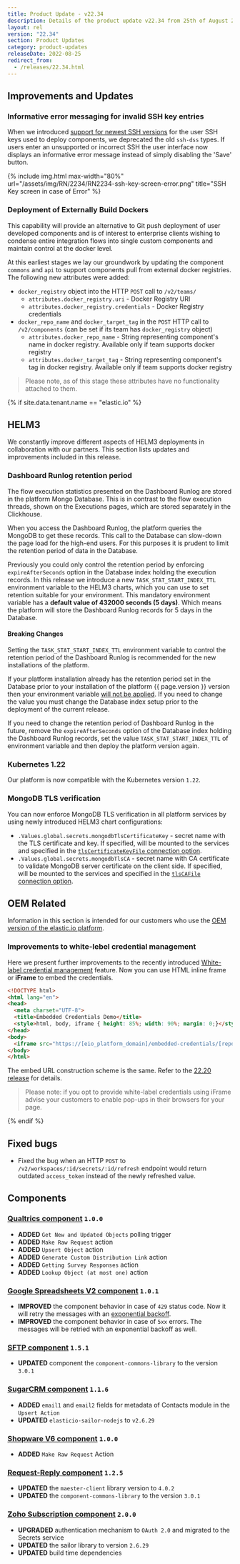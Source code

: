 ```yaml
---
title: Product Update - v22.34
description: Details of the product update v22.34 from 25th of August 2022.
layout: rel
version: "22.34"
section: Product Updates
category: product-updates
releaseDate: 2022-08-25
redirect_from:
  - /releases/22.34.html
---
```


## Improvements and Updates

### Informative error messaging for invalid SSH key entries

When we introduced [support for newest SSH versions](/releases/22/14#ssh-keys-and-ssh-88)
for the user SSH keys used to deploy components, we deprecated the old `ssh-dss`
types. If users enter an unsupported or incorrect SSH the user interface now
displays an informative error message instead of simply disabling the 'Save' button.

{% include img.html max-width="80%" url="/assets/img/RN/2234/RN2234-ssh-key-screen-error.png" title="SSH Key screen in case of Error" %}

### Deployment of Externally Build Dockers

This capability will provide an alternative to Git push deployment of user developed
components and is of interest to enterprise clients wishing to condense entire
integration flows into single custom components and maintain control at the docker level.

At this earliest stages we lay our groundwork by updating the component
`commons` and `api` to support components pull from external docker registries.
The following new attributes were added:

*   `docker_registry` object into the HTTP `POST` call to `/v2/teams/`
    *   `attributes.docker_registry.uri` - Docker Registry URI
    *   `attributes.docker_registry.credentials` - Docker Registry credentials
*   `docker_repo_name` and `docker_target_tag` in the `POST` HTTP call to `/v2/components` (can be set if its team has `docker_registry` object)
    *   `attributes.docker_repo_name` - String representing component's name in docker registry. Available only if team supports docker registry
    *   `attributes.docker_target_tag` - String representing component's tag in docker registry. Available only if team supports docker registry

> Please note, as of this stage these attributes have no functionality attached to them.

{% if site.data.tenant.name == "elastic.io" %}

## HELM3

We constantly improve different aspects of HELM3 deployments in collaboration
with our partners. This section lists updates and improvements included in this release.

### Dashboard Runlog retention period

The flow execution statistics presented on the Dashboard Runlog are stored
in the platform Mongo Database. This is in contrast to the flow execution threads, shown
on the Executions pages, which are stored separately in the Clickhouse.

When you access the Dashboard Runlog, the platform queries the MongoDB to get these
records. This call to the Database can slow-down the page load for the high-end users.
For this purposes it is prudent to limit the retention period of data in the Database.

Previously you could only control the retention period by enforcing `expireAfterSeconds`
option in the Database index holding the execution records. In this release we
introduce a new `TASK_STAT_START_INDEX_TTL` environment variable to the HELM3 charts,
which you can use to set retention suitable for your environment. This mandatory
environment variable has a **default value of 432000 seconds (5 days)**. Which
means the platform will store the Dashboard Runlog records for 5 days in the Database.

#### Breaking Changes

Setting the `TASK_STAT_START_INDEX_TTL` environment variable to control the retention
period of the Dashboard Runlog is recommended for the new installations of the platform.

If your platform installation already has the retention period set in the Database
prior to your installation of the platform {{ page.version }} version then your
environment variable [will not be applied](https://www.mongodb.com/docs/v4.2/reference/command/createIndexes/#index-options). If you need to change the value you must
change the Database index setup prior to the deployment of the current release.

If you need to change the retention period of Dashboard Runlog in the future, remove
the `expireAfterSeconds` option of the Database index holding the Dashboard Runlog records,
set the value `TASK_STAT_START_INDEX_TTL` of environment variable and then deploy
the platform version again.

### Kubernetes 1.22

Our platform is now compatible with the Kubernetes version `1.22`.

### MongoDB TLS verification

You can now enforce MongoDB TLS verification in all platform services by using
newly introduced HELM3 chart configurations:

*   `.Values.global.secrets.mongodbTlsCertificateKey` - secret name with the TLS certificate and key. If specified, will be mounted to the services and specified in the [`tlsCertificateKeyFile` connection option](https://mongodb.github.io/node-mongodb-native/3.6/api/global.html#MongoClientOptions).
*   `.Values.global.secrets.mongodbTlsCA` - secret name with CA certificate to validate MongoDB server certificate on the client side. If specified, will be mounted to the services and specified in the [`tlsCAFile` connection option](https://mongodb.github.io/node-mongodb-native/3.6/api/global.html#MongoClientOptions).

## OEM Related

Information in this section is intended for our customers who use the
[OEM version of the elastic.io platform](https://www.elastic.io/saas-embedded-integration/).

### Improvements to white-lebel credential management

Here we present further improvements to the recently introduced
[White-label credential management](/releases/22/20/#white-labeled-credential-management) feature.
Now you can use HTML inline frame or **iFrame** to embed the credentials.

```html
<!DOCTYPE html>
<html lang="en">
<head>
  <meta charset="UTF-8">
  <title>Embedded Credentials Demo</title>
  <style>html, body, iframe { height: 85%; width: 90%; margin: 0;}</style>
</head>
<body>
  <iframe src="https://[eio_platform_domain]/embedded-credentials/[repoId]?workspaceId=[workspaceId]&ssoProviderType=[ssoProviderType]&ssoProviderId=[ssoProviderId]" />
</body>
</html>
```

The embed URL construction scheme is the same. Refer to the
[22.20 release](/releases/22/20#how-to-generate-unique-url) for details.

> Please note: if you opt to provide white-label credentials using iFrame advise
> your customers to enable pop-ups in their browsers for your page.


{% endif %}

## Fixed bugs

*   Fixed the bug when an HTTP `POST` to `/v2/workspaces/:id/secrets/:id/refresh` endpoint would return outdated `access_token` instead of the newly refreshed value.

## Components

### [Qualtrics component](/components/qualtrics/) `1.0.0`

*   **ADDED** `Get New and Updated Objects` polling trigger
*   **ADDED** `Make Raw Request` action
*   **ADDED** `Upsert Object` action
*   **ADDED** `Generate Custom Distribution Link` action
*   **ADDED** `Getting Survey Responses` action
*   **ADDED** `Lookup Object (at most one)` action

### [Google Spreadsheets V2 component](/components/gspreadsheet-v2/) `1.0.1`

*   **IMPROVED** the component behavior in case of `429` status code. Now it will retry the messages with an [exponential backoff](https://en.wikipedia.org/wiki/Exponential_backoff).
*   **IMPROVED** the component behavior in case of `5xx` errors. The messages will be retried with an exponential backoff as well.

### [SFTP component](/components/sftp/) `1.5.1`

*   **UPDATED** component the `component-commons-library` to the version `3.0.1`

### [SugarCRM component](/components/sugarcrm/) `1.1.6`

*   **ADDED** `email1` and `email2` fields for metadata of Contacts module in the `Upsert Action`
*   **UPDATED** `elasticio-sailor-nodejs` to `v2.6.29`

### [Shopware V6 component](/components/shopware-6/) `1.0.0`

*   **ADDED** `Make Raw Request` Action

### [Request-Reply component](/components/request-reply/) `1.2.5`

*   **UPDATED** the `maester-client` library version to `4.0.2`
*   **UPDATED** the `component-commons-library` to the version `3.0.1`

### [Zoho Subscription component](/components/zoho/) `2.0.0`

*   **UPGRADED** authentication mechanism to `OAuth 2.0` and migrated to the Secrets service
*   **UPDATED** the sailor library to version `2.6.29`
*   **UPDATED** build time dependencies
